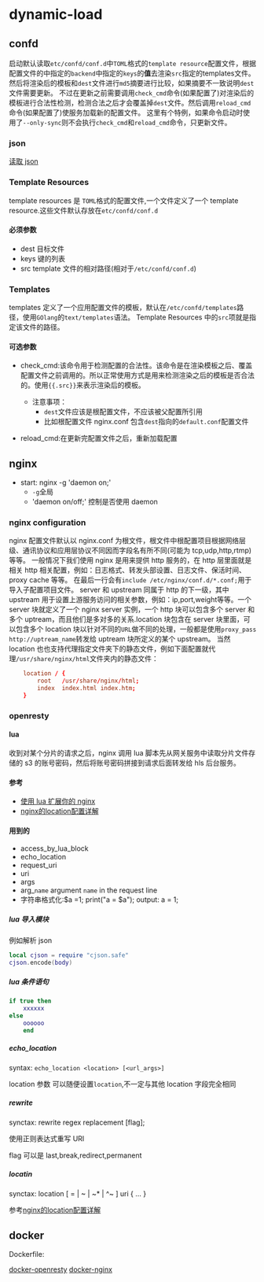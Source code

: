 # dynamic-load

## confd

启动默认读取`etc/confd/conf.d`中`TOML`格式的`template resource`配置文件，根据配置文件的中指定的`backend`中指定的`keys`的**值**去渲染`src`指定的templates文件。然后将渲染后的模板和`dest`文件进行`md5`摘要进行比较，如果摘要不一致说明`dest`文件需要更新。
不过在更新之前需要调用`check_cmd`命令(如果配置了)对渲染后的模板进行合法性检测，检测合法之后才会覆盖掉`dest`文件。然后调用`reload_cmd`命令(如果配置了)使服务加载新的配置文件。
这里有个特例，如果命令启动时使用了`--only-sync`则不会执行`check_cmd`和`reload_cmd`命令，只更新文件。

### json

[读取 json](https://github.com/kelseyhightower/confd/blob/master/docs/templates.md#complex-example)

### Template Resources

template resources 是 `TOML`格式的配置文件,一个文件定义了一个 template resource.这些文件默认存放在`etc/confd/conf.d`

#### 必须参数

- dest 目标文件
- keys 键的列表
- src  template 文件的相对路径(相对于`/etc/confd/conf.d`)

### Templates

templates 定义了一个应用配置文件的模板，默认在`/etc/confd/templates`路径，使用`GOlang`的`text/templates`语法。
Template Resources 中的`src`项就是指定该文件的路径。

#### 可选参数

- check_cmd:该命令用于检测配置的合法性。该命令是在渲染模板之后、覆盖配置文件之前调用的。所以正常使用方式是用来检测渲染之后的模板是否合法的。使用`{{.src}}`来表示渲染后的模板。
  - 注意事项：
    - `dest`文件应该是根配置文件，不应该被父配置所引用
    - 比如根配置文件 nginx.conf 包含`dest`指向的`default.conf`配置文件

- reload_cmd:在更新完配置文件之后，重新加载配置

## nginx

- start: nginx -g 'daemon on;'
  - `-g`全局
  - 'daemon on/off;' 控制是否使用 daemon

### nginx configuration

nginx 配置文件默认以 nginx.conf 为根文件，根文件中根配置项目根据网络层级、通讯协议和应用层协议不同因而字段名有所不同(可能为 tcp,udp,http,rtmp)等等。
一般情况下我们使用 nginx 是用来提供 http 服务的，在 http 层里面就是相关 http 相关配置，例如：日志格式、转发头部设置、日志文件、保活时间、proxy cache 等等。
在最后一行会有`include /etc/nginx/conf.d/*.conf;`用于导入子配置项目文件。
server 和 upstream 同属于 http 的下一级，其中 upstream 用于设置上游服务访问的相关参数，例如：ip,port,weight等等。一个 server 块就定义了一个 nginx server 实例，一个 http 块可以包含多个 server 和多个 uptream，而且他们是多对多的关系.location 块包含在 server 块里面，可以包含多个 location 块以针对不同的`URL`做不同的处理，一般都是使用`proxy_pass http://uptream_name`转发给 uptream 块所定义的某个 upstream。
当然 location 也也支持代理指定文件夹下的静态文件，例如下面配置就代理`/usr/share/nginx/html`文件夹内的静态文件：

```conf
    location / {
        root   /usr/share/nginx/html;
        index  index.html index.htm;
    }
```

### openresty

#### lua

收到对某个分片的请求之后，nginx 调用 lua 脚本先从网关服务中读取分片文件存储的 s3 的账号密码，然后将账号密码拼接到请求后面转发给 hls 后台服务。

#### 参考

- [使用 lua 扩展你的 nginx](https://blog.csdn.net/jiao_fuyou/article/details/36010691#)
- [nginx的location配置详解](https://blog.csdn.net/tjcyjd/article/details/50897959)

#### 用到的

- access_by_lua_block
- echo_location
- request_uri
- uri
- args
- arg_`name` argument `name` in the request line
- 字符串格式化:$a =1;  print("a = $a"); output: a = 1;

##### lua 导入模块

例如解析 json

```lua
local cjson = require "cjson.safe"
cjson.encode(body)
```

##### lua 条件语句

```lua
if true then
    xxxxxx
else
    oooooo
    end
```

##### echo_location

syntax: `echo_location <location> [<url_args>]`

location 参数 可以随便设置`location`,不一定与其他 location 字段完全相同

##### rewrite

synctax: rewrite regex replacement [flag];

使用正则表达式重写 URI

flag 可以是 last,break,redirect,permanent

##### locatin

synctax: location [ = | ~ | ~* | ^~ ] uri { ... }

参考[nginx的location配置详解](https://blog.csdn.net/tjcyjd/article/details/50897959)

## docker

Dockerfile:

[docker-openresty](https://github.com/openresty/docker-openresty)
[docker-nginx](https://github.com/nginxinc/docker-nginx)
